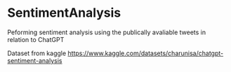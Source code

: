 # SentimentAnalysis
Peforming sentiment analysis using the publically avaliable tweets in relation to ChatGPT 

Dataset from kaggle https://www.kaggle.com/datasets/charunisa/chatgpt-sentiment-analysis
